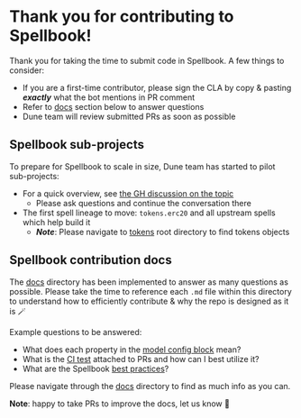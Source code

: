 # Thank you for contributing to Spellbook!

Thank you for taking the time to submit code in Spellbook. A few things to consider:

- If you are a first-time contributor, please sign the CLA by copy & pasting **_exactly_** what the bot mentions in PR comment
- Refer to [docs](#spellbook-contribution-docs) section below to answer questions
- Dune team will review submitted PRs as soon as possible

## Spellbook sub-projects

To prepare for Spellbook to scale in size, Dune team has started to pilot sub-projects:

- For a quick overview, see [the GH discussion on the topic](https://github.com/duneanalytics/spellbook/discussions/5238)
  - Please ask questions and continue the conversation there
- The first spell lineage to move: `tokens.erc20` and all upstream spells which help build it
  - **_Note_**: Please navigate to [tokens](/tokens) root directory to find tokens objects

## Spellbook contribution docs

The [docs](docs) directory has been implemented to answer as many questions as possible. Please take the time to reference each `.md` file within this directory to understand how to efficiently contribute & why the repo is designed as it is 🪄

Example questions to be answered:

- What does each property in the [model config block](/docs/models/model_config_block.md) mean?
- What is the [CI test](/docs/ci_test/ci_test_overview.md) attached to PRs and how can I best utilize it?
- What are the Spellbook [best practices](/docs/general/best_practices.md)?

Please navigate through the [docs](/docs) directory to find as much info as you can.

**Note**: happy to take PRs to improve the docs, let us know 🤝

